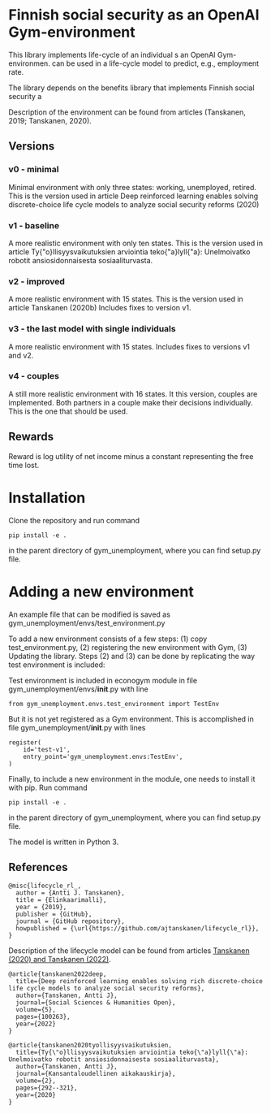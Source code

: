 # Finnish social security as an OpenAI Gym-environment

This library implements life-cycle of an individual s an OpenAI Gym-environmen.
can be used in a life-cycle model to predict, e.g., employment rate.

The library depends on the benefits library that implements Finnish social security a

Description of the environment can be found from articles (Tanskanen, 2019; Tanskanen, 2020).

## Versions

### v0 - minimal

Minimal environment with only three states: working, unemployed, retired.
This is the version used in article Deep reinforced learning enables solving discrete-choice life cycle models to analyze social security reforms (2020)

### v1 - baseline

A more realistic environment with only ten states. This is the version used in article 
Ty{\"o}llisyysvaikutuksien arviointia teko{\"a}lyll{\"a}: Unelmoivatko robotit ansiosidonnaisesta sosiaaliturvasta.

### v2 - improved

A more realistic environment with 15 states. This is the version used in article Tanskanen (2020b)
Includes fixes to version v1.

### v3 - the last model with single individuals

A more realistic environment with 15 states. Includes fixes to versions v1 and v2.

### v4 - couples

A still more realistic environment with 16 states. It this version, couples are implemented.
Both partners in a couple make their decisions individually. This is the one that should be used.

## Rewards

Reward is log utility of net income minus a constant representing the free time lost.

# Installation

Clone the repository and run command 

	pip install -e .

in the parent directory of gym_unemployment, where you can find setup.py file.


# Adding a new environment

An example file that can be modified is saved as gym_unemployment/envs/test_environment.py

To add a new environment consists of a few steps: (1) copy test_environment.py, (2) registering
the new environment with Gym, (3) Updating the library. Steps (2) and (3) can be done by 
replicating the way test environment is included:

Test environment is included in econogym module in file gym_unemployment/envs/__init__.py 
with line

	from gym_unemployment.envs.test_environment import TestEnv
	
But it is not yet registered as a Gym environment. This is accomplished in file
gym_unemployment/__init__.py with lines

	register(
		id='test-v1',
		entry_point='gym_unemployment.envs:TestEnv',
	)

Finally, to include a new environment in the module, one needs to install it with pip. Run
command 

	pip install -e .

in the parent directory of gym_unemployment, where you can find setup.py file.


The model is written in Python 3.

## References

	@misc{lifecycle_rl_,
	  author = {Antti J. Tanskanen},
	  title = {Elinkaarimalli},
	  year = {2019},
	  publisher = {GitHub},
	  journal = {GitHub repository},
	  howpublished = {\url{https://github.com/ajtanskanen/lifecycle_rl}},
	}

Description of the lifecycle model can be found from articles 
<a href='https://www.taloustieteellinenyhdistys.fi/wp-content/uploads/2020/06/KAK_2_2020_WEB-94-123.pdf'>Tanskanen (2020) and 
<a href='https://www.sciencedirect.com/science/article/pii/S2590291122000171'>Tanskanen (2022)</a>.

    @article{tanskanen2022deep,
      title={Deep reinforced learning enables solving rich discrete-choice life cycle models to analyze social security reforms},
      author={Tanskanen, Antti J},
      journal={Social Sciences & Humanities Open},
      volume={5},
      pages={100263},
      year={2022}
    }
    
    @article{tanskanen2020tyollisyysvaikutuksien,
      title={Ty{\"o}llisyysvaikutuksien arviointia teko{\"a}lyll{\"a}: Unelmoivatko robotit ansiosidonnaisesta sosiaaliturvasta},
      author={Tanskanen, Antti J},
      journal={Kansantaloudellinen aikakauskirja},
      volume={2},
      pages={292--321},
      year={2020}
    }